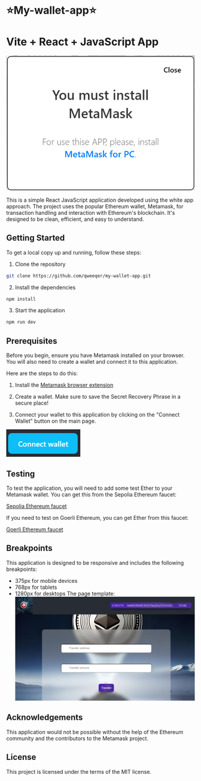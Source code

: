# ⭐My-wallet-app⭐

# Vite + React + JavaScript App

![Metamask install prompt](./src/images/installMetaMask.png)

This is a simple React JavaScript application developed using the white app approach. The project uses the popular Ethereum wallet, Metamask, for transaction handling and interaction with Ethereum's blockchain. It's designed to be clean, efficient, and easy to understand.

## Getting Started

To get a local copy up and running, follow these steps:

1. Clone the repository

```bash
git clone https://github.com/qweeqer/my-wallet-app.git
```

2. Install the dependencies

```bash
npm install
```

3. Start the application

```bash
npm run dev
```

## Prerequisites

Before you begin, ensure you have Metamask installed on your browser. You will also need to create a wallet and connect it to this application.

Here are the steps to do this:

1. Install the [Metamask browser extension](https://metamask.io/download.html)

2. Create a wallet. Make sure to save the Secret Recovery Phrase in a secure place!

3. Connect your wallet to this application by clicking on the "Connect Wallet" button on the main page.

![Connect Wallet button](./src/images/connectWallet.png)

## Testing

To test the application, you will need to add some test Ether to your Metamask wallet. You can get this from the Sepolia Ethereum faucet:

[Sepolia Ethereum faucet](https://faucet.chainstack.com/sepolia-faucet)

If you need to test on Goerli Ethereum, you can get Ether from this faucet:

[Goerli Ethereum faucet](https://faucet.chainstack.com/goerli-faucet)

## Breakpoints

This application is designed to be responsive and includes the following breakpoints:

- 375px for mobile devices
- 768px for tablets
- 1280px for desktops
  The page template:
  ![The page template](./src/images/walletApp.png)

## Acknowledgements

This application would not be possible without the help of the Ethereum community and the contributors to the Metamask project.

## License

This project is licensed under the terms of the MIT license.
